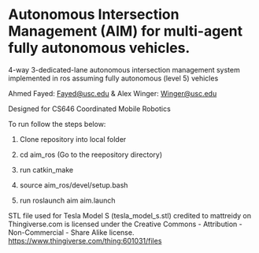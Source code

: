 # Autonomous Intersection Management (AIM) for multi-agent fully autonomous vehicles.
4-way 3-dedicated-lane autonomous intersection management system implemented in ros assuming fully autonomous (level 5) vehicles 

Ahmed Fayed: Fayed@usc.edu & Alex Winger: Winger@usc.edu

Designed for CS646 Coordinated Mobile Robotics

To run follow the steps below:

1. Clone repository into local folder

2. cd aim_ros (Go to the reepository directory)

3. run catkin_make

4. source aim_ros/devel/setup.bash

5. run roslaunch aim aim.launch

STL file used for Tesla Model S (tesla_model_s.stl) credited to mattreidy on Thingiverse.com is licensed under the Creative Commons - Attribution - Non-Commercial - Share Alike license.
https://www.thingiverse.com/thing:601031/files
